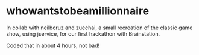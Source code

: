 # whowantstobeamillionnaire

In collab with neilbcruz and zuechai, a small recreation of the classic game show, using jservice, for our first hackathon with Brainstation.

Coded that in about 4 hours, not bad!
